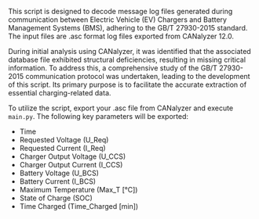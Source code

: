This script is designed to decode message log files generated during communication between Electric Vehicle (EV) Chargers and Battery Management Systems (BMS), adhering to the GB/T 27930-2015 standard. The input files are .asc format log files exported from CANalyzer 12.0.

During initial analysis using CANalyzer, it was identified that the associated database file exhibited structural deficiencies, resulting in missing critical information. To address this, a comprehensive study of the GB/T 27930-2015 communication protocol was undertaken, leading to the development of this script. Its primary purpose is to facilitate the accurate extraction of essential charging-related data.

To utilize the script, export your .asc file from CANalyzer and execute `main.py`. The following key parameters will be exported:

*   Time
*   Requested Voltage (U_Req)
*   Requested Current (I_Req)
*   Charger Output Voltage (U_CCS)
*   Charger Output Current (I_CCS)
*   Battery Voltage (U_BCS)
*   Battery Current (I_BCS)
*   Maximum Temperature (Max_T \[°C\])
*   State of Charge (SOC)
*   Time Charged (Time_Charged \[min\])
